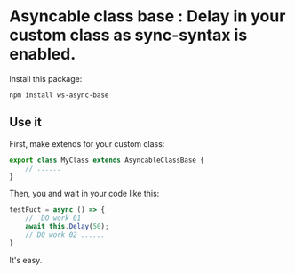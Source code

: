 # Asyncable class base : Delay in your custom class as sync-syntax is enabled.

install this package:
```npm
npm install ws-async-base
```

## Use it
First, make extends for your custom class:
```typescript
export class MyClass extends AsyncableClassBase {
    // ......
}
```
Then, you and wait in your code like this:
```typescript
testFuct = async () => {
    //  DO work 01
    await this.Delay(50);
    // DO work 02 ......
}
```

It's easy.